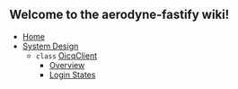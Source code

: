 ## Welcome to the aerodyne-fastify wiki!

- [Home](Home)
- [System Design](System-Design)
    - `class` [OicqClient](System-Design#class-oicqclient)
        - [Overview](System-Design#overview)
        - [Login States](System-Design#login-states)
